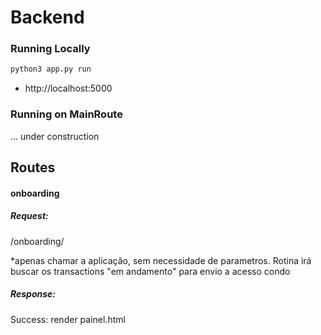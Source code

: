 # Backend

### Running Locally

```sh
python3 app.py run
```

- http://localhost:5000


### Running on MainRoute

... under construction


## Routes
#### onboarding
##### Request: 
/onboarding/<id>

*apenas chamar a aplicação, sem necessidade de parametros. Rotina irá buscar os transactions "em andamento" para envio a acesso condo

##### Response:
Success: render painel.html

